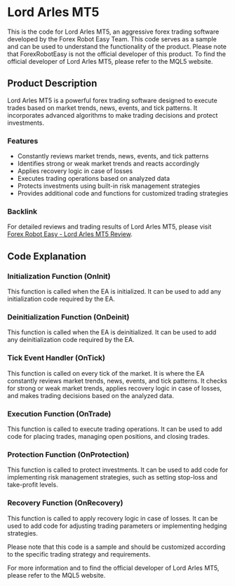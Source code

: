 # Lord Arles MT5

This is the code for Lord Arles MT5, an aggressive forex trading software developed by the Forex Robot Easy Team. This code serves as a sample and can be used to understand the functionality of the product. Please note that ForexRobotEasy is not the official developer of this product. To find the official developer of Lord Arles MT5, please refer to the MQL5 website.

## Product Description

Lord Arles MT5 is a powerful forex trading software designed to execute trades based on market trends, news, events, and tick patterns. It incorporates advanced algorithms to make trading decisions and protect investments.

### Features

- Constantly reviews market trends, news, events, and tick patterns
- Identifies strong or weak market trends and reacts accordingly
- Applies recovery logic in case of losses
- Executes trading operations based on analyzed data
- Protects investments using built-in risk management strategies
- Provides additional code and functions for customized trading strategies

### Backlink

For detailed reviews and trading results of Lord Arles MT5, please visit [Forex Robot Easy - Lord Arles MT5 Review](https://forexroboteasy.com/forex-robot-review/lord-arles-mt5-review-aggressive-forex-trading-software-unveiled/).

## Code Explanation

### Initialization Function (OnInit)

This function is called when the EA is initialized. It can be used to add any initialization code required by the EA.

### Deinitialization Function (OnDeinit)

This function is called when the EA is deinitialized. It can be used to add any deinitialization code required by the EA.

### Tick Event Handler (OnTick)

This function is called on every tick of the market. It is where the EA constantly reviews market trends, news, events, and tick patterns. It checks for strong or weak market trends, applies recovery logic in case of losses, and makes trading decisions based on the analyzed data.

### Execution Function (OnTrade)

This function is called to execute trading operations. It can be used to add code for placing trades, managing open positions, and closing trades.

### Protection Function (OnProtection)

This function is called to protect investments. It can be used to add code for implementing risk management strategies, such as setting stop-loss and take-profit levels.

### Recovery Function (OnRecovery)

This function is called to apply recovery logic in case of losses. It can be used to add code for adjusting trading parameters or implementing hedging strategies.

Please note that this code is a sample and should be customized according to the specific trading strategy and requirements.

For more information and to find the official developer of Lord Arles MT5, please refer to the MQL5 website.
